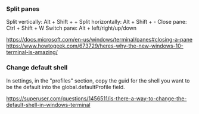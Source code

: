 ### Split panes

Split vertically: Alt + Shift + +
Split horizontally: Alt + Shift + -
Close pane: Ctrl + Shift + W
Switch pane: Alt + left/right/up/down

https://docs.microsoft.com/en-us/windows/terminal/panes#closing-a-pane
https://www.howtogeek.com/673729/heres-why-the-new-windows-10-terminal-is-amazing/


### Change default shell

In settings, in the "profiles" section, copy the guid for the shell you want to be the default into the global.defaultProfile field.

https://superuser.com/questions/1456511/is-there-a-way-to-change-the-default-shell-in-windows-terminal